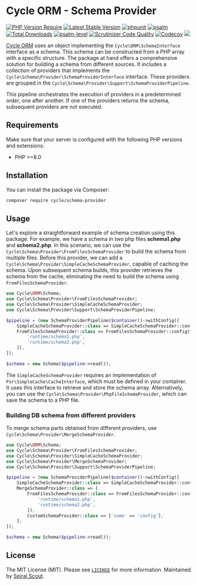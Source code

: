 # Cycle ORM - Schema Provider

[![PHP Version Require](https://poser.pugx.org/cycle/schema-provider/require/php)](https://packagist.org/packages/cycle/schema-provider)
[![Latest Stable Version](https://poser.pugx.org/cycle/schema-provider/v/stable)](https://packagist.org/packages/cycle/schema-provider)
[![phpunit](https://github.com/cycle/schema-provider/actions/workflows/phpunit.yml/badge.svg)](https://github.com/cycle/schema-provider/actions)
[![psalm](https://github.com/cycle/schema-provider/actions/workflows/psalm.yml/badge.svg)](https://github.com/cycle/schema-provider/actions)
[![Total Downloads](https://poser.pugx.org/cycle/schema-provider/downloads)](https://packagist.org/packages/cycle/schema-provider)
[![psalm-level](https://shepherd.dev/github/cycle/schema-provider/level.svg)](https://shepherd.dev/github/cycle/schema-provider)
[![Scrutinizer Code Quality](https://scrutinizer-ci.com/g/cycle/schema-provider/badges/quality-score.png?b=1.x)](https://scrutinizer-ci.com/g/cycle/schema-provider/?branch=1.x)
[![Codecov](https://codecov.io/gh/cycle/schema-provider/graph/badge.svg)](https://codecov.io/gh/cycle/schema-provider)
<a href="https://discord.gg/TFeEmCs"><img src="https://img.shields.io/badge/discord-chat-magenta.svg"></a>

[Cycle ORM](https://github.com/cycle/orm) uses an object implementing the `Cycle\ORM\SchemaInterface` interface as a schema.
This schema can be constructed from a PHP array with a specific structure. The package at hand offers a comprehensive
solution for building a schema from different sources. It includes a collection of providers that implements the
`Cycle\Schema\Provider\SchemaProviderInterface` interface. These providers are grouped in the
`Cycle\Schema\Provider\Support\SchemaProviderPipeline`.

This pipeline orchestrates the execution of providers in a predetermined order, one after another.
If one of the providers returns the schema, subsequent providers are not executed.

## Requirements

Make sure that your server is configured with the following PHP versions and extensions:

- PHP >=8.0

## Installation

You can install the package via Composer:

```bash
composer require cycle/schema-provider
```

## Usage

Let's explore a straightforward example of schema creation using this package. For example, we have a schema in
two php files **schema1.php** and **schema2.php**. In this scenario, we can use the
`Cycle\Schema\Provider\FromFilesSchemaProvider` to build the schema from multiple files. Before this provider,
we can add a `Cycle\Schema\Provider\SimpleCacheSchemaProvider`, capable of caching the schema. Upon subsequent schema
builds, this provider retrieves the schema from the cache, eliminating the need to build the schema using
`FromFilesSchemaProvider`.

```php
use Cycle\ORM\Schema;
use Cycle\Schema\Provider\FromFilesSchemaProvider;
use Cycle\Schema\Provider\SimpleCacheSchemaProvider;
use Cycle\Schema\Provider\Support\SchemaProviderPipeline;

$pipeline = (new SchemaProviderPipeline($container))->withConfig([
    SimpleCacheSchemaProvider::class => SimpleCacheSchemaProvider::config(key: 'cycle-schema'),
    FromFilesSchemaProvider::class => FromFilesSchemaProvider::config(files: [
        'runtime/schema1.php',
        'runtime/schema2.php',
    ]),
]);

$schema = new Schema($pipeline->read());
```

The `SimpleCacheSchemaProvider` requires an implementation of `Psr\SimpleCache\CacheInterface`, which must be defined
in your container. It uses this interface to retrieve and store the schema array. Alternatively, you can use the
`Cycle\Schema\Provider\PhpFileSchemaProvider`, which can save the schema to a PHP file.


### Building DB schema from different providers

To merge schema parts obtained from different providers, use `Cycle\Schema\Provider\MergeSchemaProvider`.

```php
use Cycle\ORM\Schema;
use Cycle\Schema\Provider\FromFilesSchemaProvider;
use Cycle\Schema\Provider\SimpleCacheSchemaProvider;
use Cycle\Schema\Provider\MergeSchemaProvider;
use Cycle\Schema\Provider\Support\SchemaProviderPipeline;

$pipeline = (new SchemaProviderPipeline($container))->withConfig([
    SimpleCacheSchemaProvider::class => SimpleCacheSchemaProvider::config(key: 'cycle-schema'),
    MergeSchemaProvider::class => [
        FromFilesSchemaProvider::class => FromFilesSchemaProvider::config(files: [
            'runtime/schema1.php',
            'runtime/schema2.php',
        ]),
        CustomSchemaProvider::class => ['some' => 'config'],
    ],
]);

$schema = new Schema($pipeline->read());
```

## License

The MIT License (MIT). Please see [`LICENSE`](./LICENSE) for more information.
Maintained by [Spiral Scout](https://spiralscout.com).
